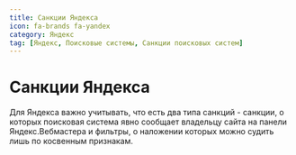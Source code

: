 ```yaml
---
title: Санкции Яндекса
icon: fa-brands fa-yandex
category: Яндекс
tag: [Яндекс, Поисковые системы, Санкции поисковых систем]
---
```


# Санкции Яндекса

Для Яндекса важно учитывать, что есть два типа санкций - санкции, о которых поисковая система явно сообщает владельцу сайта на панели Яндекс.Вебмастера и фильтры, о наложении которых можно судить лишь по косвенным признакам.
